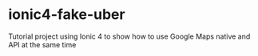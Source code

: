 # ionic4-fake-uber
Tutorial project using Ionic 4 to show how to use Google Maps native and API at the same time
